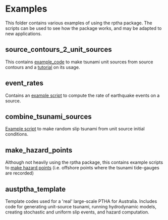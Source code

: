 Examples
========

This folder contains various examples of using the rptha package. The
scripts can be used to see how the package works, and may be adapted to
new applications.

source_contours_2_unit_sources
------------------------------

This contains
[example_code](source_contours_2_unit_sources/produce_unit_sources.R) to make
tsunami unit sources from source contours and a
[tutorial](source_contours_2_unit_sources/tutorial.md) on its usage.

event_rates
-----------

Contains an [example script](event_rates/single_source_rate_computation.R) to
compute the rate of earthquake events on a source.


combine_tsunami_sources
-----------------------

[Example script](combine_tsunami_sources/combine_tsunami_sources.R) to make
random slip tsunami from unit source initial conditions.


make_hazard_points
------------------

Although not heavily using the rptha package, this contains example scripts to
[make hazard points](make_hazard_points/make_hazard_pts.R) (i.e. offshore
points where the tsunami tide-gauges are recorded)


austptha_template
-----------------

Template codes used for a 'real' large-scale PTHA for Australia. Includes code
for generating unit-source tsunami, running hydrodynamic models, creating
stochastic and uniform slip events, and hazard computation.
